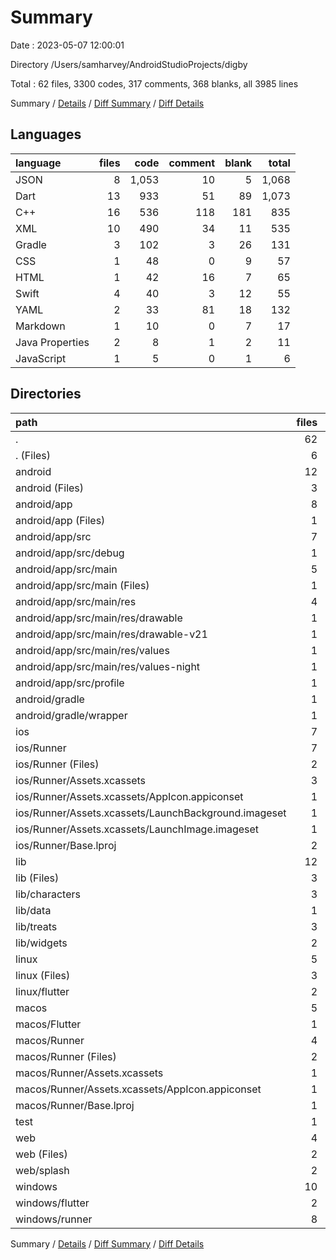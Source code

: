 # Summary

Date : 2023-05-07 12:00:01

Directory /Users/samharvey/AndroidStudioProjects/digby

Total : 62 files,  3300 codes, 317 comments, 368 blanks, all 3985 lines

Summary / [Details](details.md) / [Diff Summary](diff.md) / [Diff Details](diff-details.md)

## Languages
| language | files | code | comment | blank | total |
| :--- | ---: | ---: | ---: | ---: | ---: |
| JSON | 8 | 1,053 | 10 | 5 | 1,068 |
| Dart | 13 | 933 | 51 | 89 | 1,073 |
| C++ | 16 | 536 | 118 | 181 | 835 |
| XML | 10 | 490 | 34 | 11 | 535 |
| Gradle | 3 | 102 | 3 | 26 | 131 |
| CSS | 1 | 48 | 0 | 9 | 57 |
| HTML | 1 | 42 | 16 | 7 | 65 |
| Swift | 4 | 40 | 3 | 12 | 55 |
| YAML | 2 | 33 | 81 | 18 | 132 |
| Markdown | 1 | 10 | 0 | 7 | 17 |
| Java Properties | 2 | 8 | 1 | 2 | 11 |
| JavaScript | 1 | 5 | 0 | 1 | 6 |

## Directories
| path | files | code | comment | blank | total |
| :--- | ---: | ---: | ---: | ---: | ---: |
| . | 62 | 3,300 | 317 | 368 | 3,985 |
| . (Files) | 6 | 1,015 | 91 | 27 | 1,133 |
| android | 12 | 189 | 36 | 36 | 261 |
| android (Files) | 3 | 38 | 0 | 10 | 48 |
| android/app | 8 | 146 | 35 | 25 | 206 |
| android/app (Files) | 1 | 67 | 3 | 17 | 87 |
| android/app/src | 7 | 79 | 32 | 8 | 119 |
| android/app/src/debug | 1 | 5 | 4 | 1 | 10 |
| android/app/src/main | 5 | 69 | 24 | 6 | 99 |
| android/app/src/main (Files) | 1 | 29 | 6 | 2 | 37 |
| android/app/src/main/res | 4 | 40 | 18 | 4 | 62 |
| android/app/src/main/res/drawable | 1 | 9 | 0 | 1 | 10 |
| android/app/src/main/res/drawable-v21 | 1 | 9 | 0 | 1 | 10 |
| android/app/src/main/res/values | 1 | 13 | 9 | 1 | 23 |
| android/app/src/main/res/values-night | 1 | 9 | 9 | 1 | 19 |
| android/app/src/profile | 1 | 5 | 4 | 1 | 10 |
| android/gradle | 1 | 5 | 1 | 1 | 7 |
| android/gradle/wrapper | 1 | 5 | 1 | 1 | 7 |
| ios | 7 | 126 | 2 | 7 | 135 |
| ios/Runner | 7 | 126 | 2 | 7 | 135 |
| ios/Runner (Files) | 2 | 13 | 0 | 3 | 16 |
| ios/Runner/Assets.xcassets | 3 | 45 | 0 | 2 | 47 |
| ios/Runner/Assets.xcassets/AppIcon.appiconset | 1 | 1 | 0 | 0 | 1 |
| ios/Runner/Assets.xcassets/LaunchBackground.imageset | 1 | 21 | 0 | 1 | 22 |
| ios/Runner/Assets.xcassets/LaunchImage.imageset | 1 | 23 | 0 | 1 | 24 |
| ios/Runner/Base.lproj | 2 | 68 | 2 | 2 | 72 |
| lib | 12 | 919 | 41 | 82 | 1,042 |
| lib (Files) | 3 | 603 | 38 | 36 | 677 |
| lib/characters | 3 | 115 | 1 | 15 | 131 |
| lib/data | 1 | 14 | 0 | 6 | 20 |
| lib/treats | 3 | 60 | 1 | 13 | 74 |
| lib/widgets | 2 | 127 | 1 | 12 | 140 |
| linux | 5 | 98 | 27 | 38 | 163 |
| linux (Files) | 3 | 86 | 18 | 27 | 131 |
| linux/flutter | 2 | 12 | 9 | 11 | 32 |
| macos | 5 | 372 | 3 | 11 | 386 |
| macos/Flutter | 1 | 8 | 3 | 4 | 15 |
| macos/Runner | 4 | 364 | 0 | 7 | 371 |
| macos/Runner (Files) | 2 | 20 | 0 | 6 | 26 |
| macos/Runner/Assets.xcassets | 1 | 1 | 0 | 0 | 1 |
| macos/Runner/Assets.xcassets/AppIcon.appiconset | 1 | 1 | 0 | 0 | 1 |
| macos/Runner/Base.lproj | 1 | 343 | 0 | 1 | 344 |
| test | 1 | 14 | 10 | 7 | 31 |
| web | 4 | 130 | 16 | 18 | 164 |
| web (Files) | 2 | 77 | 16 | 8 | 101 |
| web/splash | 2 | 53 | 0 | 10 | 63 |
| windows | 10 | 437 | 91 | 142 | 670 |
| windows/flutter | 2 | 11 | 9 | 11 | 31 |
| windows/runner | 8 | 426 | 82 | 131 | 639 |

Summary / [Details](details.md) / [Diff Summary](diff.md) / [Diff Details](diff-details.md)